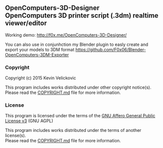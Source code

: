
## OpenComputers-3D-Designer<br />OpenComputers 3D printer script (.3dm) realtime viewer/editor

Working demo: http://f0x.me/OpenComputers-3D-Designer/

You can also use in conjunhction my Blender plugin to easly create and export your models to 3DM format
https://github.com/F0x06/Blender-OpenComputers-3DM-Exporter

### Copyright

Copyright (c) 2015 Kevin Velickovic<br />

This program includes works distributed under other copyright notice(s).<br />
Please read the [COPYRIGHT.md](COPYRIGHT.md) file for more information.

### License

This program is licensed under the terms of the
[GNU Affero General Public License v3](http://www.gnu.org/licenses/agpl.html)
(GNU AGPL)

This program includes works distributed under the terms of another license(s).<br />
Please read the [COPYRIGHT.md](COPYRIGHT.md) file for more information.
